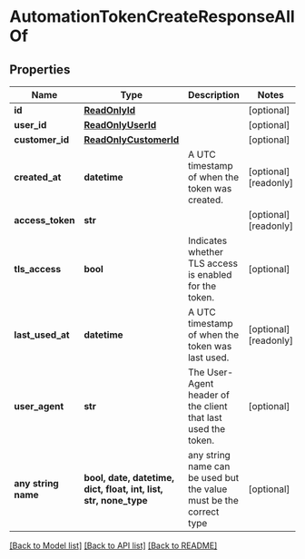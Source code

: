 # AutomationTokenCreateResponseAllOf


## Properties
Name | Type | Description | Notes
------------ | ------------- | ------------- | -------------
**id** | [**ReadOnlyId**](ReadOnlyId.md) |  | [optional] 
**user_id** | [**ReadOnlyUserId**](ReadOnlyUserId.md) |  | [optional] 
**customer_id** | [**ReadOnlyCustomerId**](ReadOnlyCustomerId.md) |  | [optional] 
**created_at** | **datetime** | A UTC timestamp of when the token was created.  | [optional] [readonly] 
**access_token** | **str** |  | [optional] [readonly] 
**tls_access** | **bool** | Indicates whether TLS access is enabled for the token. | [optional] 
**last_used_at** | **datetime** | A UTC timestamp of when the token was last used. | [optional] [readonly] 
**user_agent** | **str** | The User-Agent header of the client that last used the token. | [optional] 
**any string name** | **bool, date, datetime, dict, float, int, list, str, none_type** | any string name can be used but the value must be the correct type | [optional]

[[Back to Model list]](../README.md#documentation-for-models) [[Back to API list]](../README.md#documentation-for-api-endpoints) [[Back to README]](../README.md)


